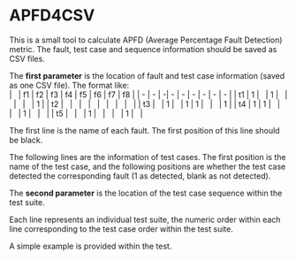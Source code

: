 # APFD4CSV
This is a small tool to calculate APFD (Average Percentage Fault Detection) metric. The fault, test case and sequence information should be saved as CSV files.

The **first parameter** is the location of fault and test case information (saved as one CSV file). The format like:  
| &nbsp; | f1 | f2 | f3 | f4 | f5 | f6 | f7 | f8 |
| - | - | -| - | - | - | - | - | - |
| t1 | 1 | &nbsp; | 1 | &nbsp; | &nbsp; | &nbsp; | &nbsp; | 1 |
| t2 | &nbsp; | &nbsp; | &nbsp; | &nbsp; | &nbsp; | &nbsp; | &nbsp; | &nbsp; |
| t3 | &nbsp; | 1 | &nbsp; | 1 | 1 | &nbsp; | &nbsp; | 1 |
| t4 | 1 | 1 | &nbsp; | &nbsp; | &nbsp; | 1 | &nbsp; | &nbsp; |
| t5 | &nbsp; | &nbsp; | 1 | &nbsp; | &nbsp; | &nbsp; | 1 | &nbsp; |  
  
The first line is the name of each fault. The first position of this line should be black.  
  
The following lines are the information of test cases. The first position is the name of the test case, and the following positions are whether the test case detected the corresponding fault (1 as detected, blank as not detected).

The **second parameter** is the location of the test case sequence within the test suite.  
  
Each line represents an individual test suite, the numeric order within each line corresponding to the test case order within the test suite.
  
A simple example is provided within the test.
